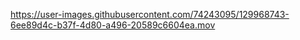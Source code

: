 

https://user-images.githubusercontent.com/74243095/129968743-6ee89d4c-b37f-4d80-a496-20589c6604ea.mov

